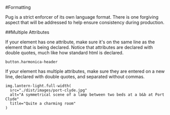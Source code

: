 #Formatting

Pug is a strict enforcer of its own language format. There is one forgiving aspect that will be addressed to help ensure consistency during production.

##Multiple Attributes

If your element has one attribute, make sure it's on the same line as the element that is being declared. Notice that attributes are declared with double quotes, much like how standard html is declared.

```pug
button.harmonica-header
```

If your element has multiple attributes, make sure they are entered on a new line, declared with double quotes, and separated without commas.

```pug
img.lantern-light.full-width(
  src="./dist/images/port-clyde.jpg"
  alt="A symmetrical scene of a lamp between two beds at a b&b at Port Clyde"
  title="Quite a charming room"
)
```
